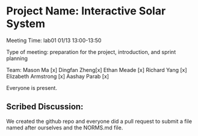 # Project Name: Interactive Solar System

Meeting Time: lab01 01/13 13:00-13:50

Type of meeting: preparation for the project, introduction, and sprint planning 

Team: Mason Ma [x]
Dingfan Zheng[x]
Ethan Meade [x]
Richard Yang [x]
Elizabeth Armstrong [x]
Aashay Parab [x]

Everyone is present.

## Scribed Discussion:

We created the github repo and everyone did a pull request to submit a file named after ourselves and the NORMS.md file.
